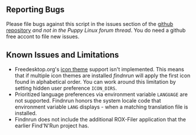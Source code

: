 ## Reporting Bugs

Please file bugs against this script in the issues section of the
[github repository](https://github.com/step-/find-n-run/issues) _and not
in the Puppy Linux forum thread_. You do need a github free accont to
file new issues.

## Known Issues and Limitations

 * Freedesktop.org's
   [icon theme](http://standards.freedesktop.org/icon-theme-spec)
   support isn't implemented. This means that if multiple
   icon themes are installed _findnrun_ will apply the first icon found
   in alphabetical order.
   You can work around this limitation by setting hidden user preference
   `ICON_DIRS`.
 * Prioritized language preferences via environment variable `LANGUAGE`
   are not supported. Findnrun honors the system locale code that
   environment variable `LANG` displays - when a matching translation
   file is installed.
 * Findnrun does not include the additional ROX-Filer application that
   the earlier Find'N'Run project has.

